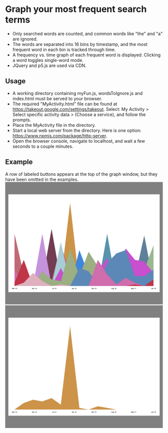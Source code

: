 # Graph your most frequent search terms
- Only searched words are counted, and common words like "the" and "a" are ignored. 
- The words are separated into 16 bins by timestamp, and the most frequent word in each bin is tracked through time.
- A frequency vs. time graph of each frequent word is displayed. Clicking a word toggles single-word mode.
- JQuery and p5.js are used via CDN.

## Usage
- A working directory containing myFun.js, wordsToIgnore.js and index.html must be served to your browser.
- The required "MyActivity.html" file can be found at https://takeout.google.com/settings/takeout. Select: My Activity > Select specific activity data > (Choose a service), and follow the prompts.
- Place the MyActivity file in the directory.
- Start a local web server from the directory. Here is one option: https://www.npmjs.com/package/http-server.
- Open the browser console, navigate to localhost, and wait a few seconds to a couple minutes.

## Example
A row of labeled buttons appears at the top of the graph window, but they have been omitted in the examples.
![](/example1.jpg)
![](/example2.jpg)

